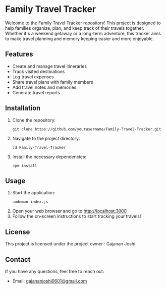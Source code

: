 <h1>Family Travel Tracker</h1>

<p>Welcome to the Family Travel Tracker repository! This project is designed to help families organize, plan, and keep track of their travels together. Whether it's a weekend getaway or a long-term adventure, this tracker aims to make travel planning and memory keeping easier and more enjoyable.</p>

<h2>Features</h2>
<ul>
    <li>Create and manage travel itineraries</li>
    <li>Track visited destinations</li>
    <li>Log travel expenses</li>
    <li>Share travel plans with family members</li>
    <li>Add travel notes and memories</li>
    <li>Generate travel reports</li>
</ul>

<h2>Installation</h2>
<ol>
    <li>Clone the repository:
        <pre><code>git clone https://github.com/yourusername/Family-Travel-Tracker.git</code></pre>
    </li>
    <li>Navigate to the project directory:
        <pre><code>cd Family-Travel-Tracker</code></pre>
    </li>
    <li>Install the necessary dependencies:
        <pre><code>npm install</code></pre>
    </li>
</ol>

<h2>Usage</h2>
<ol>
    <li>Start the application:
        <pre><code>nodemon index.js</code></pre>
    </li>
    <li>Open your web browser and go to <a href="http://localhost:3000">http://localhost:3000</a></li>
    <li>Follow the on-screen instructions to start tracking your travels!</li>
</ol>

<h2>License</h2>
<p>This project is licensed under the project owner : Gajanan Joshi.</p>

<h2>Contact</h2>
<p>If you have any questions, feel free to reach out:</p>
<ul>
    <li>Email: <a href="mailto:gajananjoshi0601@gmail.com">gajananjoshi0601@gmail.com</a></li>
</ul>

</body>
</html>

